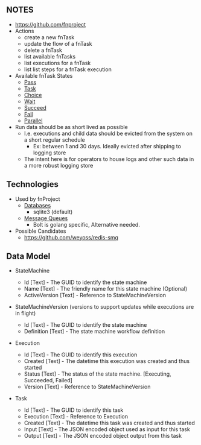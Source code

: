 ## NOTES

* https://github.com/fnproject
* Actions
    * create a new fnTask
    * update the flow of a fnTask
    * delete a fnTask
    * list available fnTasks
    * list executions for a fnTask
    * list list steps for a fnTask execution
* Available fnTask States
    * [Pass](https://docs.aws.amazon.com/step-functions/latest/dg/amazon-states-language-pass-state.html)
    * [Task](https://docs.aws.amazon.com/step-functions/latest/dg/amazon-states-language-task-state.html)
    * [Choice](https://docs.aws.amazon.com/step-functions/latest/dg/amazon-states-language-choice-state.html)
    * [Wait](https://docs.aws.amazon.com/step-functions/latest/dg/amazon-states-language-wait-state.html)
    * [Succeed](https://docs.aws.amazon.com/step-functions/latest/dg/amazon-states-language-succeed-state.html)
    * [Fail](https://docs.aws.amazon.com/step-functions/latest/dg/amazon-states-language-fail-state.html)
    * [Parallel](https://docs.aws.amazon.com/step-functions/latest/dg/amazon-states-language-parallel-state.html)
* Run data should be as short lived as possible
    * I.e. executions and child data should be evicted from the system on a short regular schedule
        * Ex: between 1 and 30 days. Ideally evicted after shipping to logging store
    * The intent here is for operators to house logs and other such data in a more robust logging store


## Technologies

* Used by fnProject
    * [Databases](https://github.com/fnproject/docs/blob/master/fn/operate/databases/README.md)
        * sqlite3 (default)
    * [Message Queues](https://github.com/fnproject/docs/blob/master/fn/operate/message-queues.md)
        * Bolt is golang specific, Alternative needed.
* Possible Candidates
    * https://github.com/weyoss/redis-smq

## Data Model

* StateMachine
    * Id            [Text] - The GUID to identify the state machine
    * Name          [Text] - The friendly name for this state machine (Optional)
    * ActiveVersion [Text] - Reference to StateMachineVersion

* StateMachineVersion (versions to support updates while executions are in flight)
    * Id         [Text] - The GUID to identify the state machine
    * Definition [Text] - The state machine workflow definition

* Execution
    * Id      [Text] - The GUID to identify this execution
    * Created [Text] - The datetime this execution was created and thus started
    * Status  [Text] - The status of the state machine. [Executing, Succeeded, Failed]
    * Version [Text] - Reference to StateMachineVersion

* Task
    * Id        [Text] - The GUID to identify this task
    * Execution [Text] - Reference to Execution
    * Created   [Text] - The datetime this task was created and thus started
    * Input     [Text] - The JSON encoded object used as input for this task
    * Output    [Text] - The JSON encoded object output from this task
